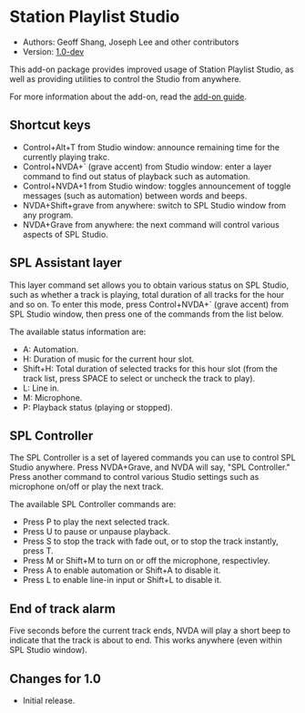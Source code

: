 # Station Playlist Studio #

* Authors: Geoff Shang, Joseph Lee and other contributors
* Version: [1.0-dev][1]

This add-on package provides improved usage of Station Playlist Studio, as well as providing utilities to control the Studio from anywhere.

For more information about the add-on, read the [add-on guide][2].

## Shortcut keys ##

* Control+Alt+T from Studio window: announce remaining time for the currently playing trakc.
* Control+NVDA+` (grave accent) from Studio window: enter a layer command to find out status of playback such as automation.
* Control+NVDA+1 from Studio window: toggles announcement of toggle messages (such as automation) between words and beeps.
* NVDA+Shift+grave from anywhere: switch to SPL Studio window from any program.
* NVDA+Grave from anywhere: the next command will control various aspects of SPL Studio.

## SPL Assistant layer

This layer command set allows you to obtain various status on SPL Studio, such as whether a track is playing, total duration of all tracks for the hour and so on. To enter this mode, press Control+NVDA+` (grave accent) from SPL Studio window, then press one of the commands from the list below.

The available status information are:

* A: Automation.
* H: Duration of music for the current hour slot.
* Shift+H: Total duration of selected tracks for this hour slot (from the track list, press SPACE to select or uncheck the track to play).
* L: Line in.
* M: Microphone.
* P: Playback status (playing or stopped).

## SPL Controller ##

The SPL Controller is a set of layered commands you can use to control SPL Studio anywhere. Press NVDA+Grave, and NVDA will say, "SPL Controller." Press another command to control various Studio settings such as microphone on/off or play the next track.

The available SPL Controller commands are:

* Press P to play the next selected track.
* Press U to pause or unpause playback.
* Press S to stop the track with fade out, or to stop the track instantly, press T.
* Press M or Shift+M to turn on or off the microphone, respectivley.
* Press A to enable automation or Shift+A to disable it.
* Press L to enable line-in input or Shift+L to disable it.

## End of track alarm ##

Five seconds before the current track ends, NVDA will play a short beep to indicate that the track is about to end. This works anywhere (even within SPL Studio window).

## Changes for 1.0

* Initial release.

[1]: http://addons.nvda-project.org/files/get.php?file=spl-dev
[2]: https://bitbucket.org/nvdaaddonteam/stationplaylist/wiki/SPLAddonGuide